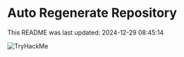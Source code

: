 # Auto Regenerate Repository

This README was last updated: 2024-12-29 08:45:14

 ![TryHackMe](https://tryhackme.com/badge/533634)